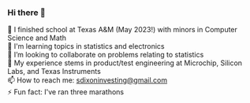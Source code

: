 ### Hi there 👋

🔭 I finished school at Texas A&M (May 2023!) with minors in Computer Science and Math <br>
🌱 I'm learning topics in statistics and electronics <br>
👯 I’m looking to collaborate on problems relating to statistics <br>
💬 My experience stems in product/test engineering at Microchip, Silicon Labs, and Texas Instruments<br>
📫 How to reach me: sdixoninvesting@gmail.com<br>
⚡ Fun fact: I've ran three marathons<br>

<!--
**SamuelDixxon/SamuelDixxon** is a ✨ _special_ ✨ repository because its `README.md` (this file) appears on your GitHub profile.

Here are some ideas to get you started:

- 🔭 I’m currently working on ...
- 🌱 I’m currently learning ...
- 👯 I’m looking to collaborate on ...
- 🤔 I’m looking for help with ...
- 💬 Ask me about ...
- 📫 How to reach me: ...
- 😄 Pronouns: ...
- ⚡ Fun fact: ...
-->
